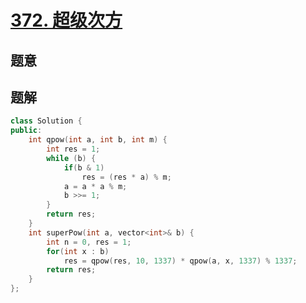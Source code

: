 #  [372. 超级次方](https://leetcode-cn.com/problems/super-pow/)

## 题意



## 题解



```c++
class Solution {
public:
    int qpow(int a, int b, int m) {
        int res = 1;
        while (b) {
            if(b & 1)
                res = (res * a) % m;
            a = a * a % m;
            b >>= 1;
        }
        return res;
    }
    int superPow(int a, vector<int>& b) {
        int n = 0, res = 1;
        for(int x : b)
            res = qpow(res, 10, 1337) * qpow(a, x, 1337) % 1337;
        return res;
    }
};
```



```python3

```

